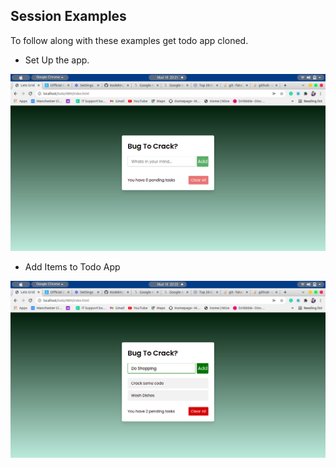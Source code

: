 ## Session Examples
To follow along with these examples get todo app cloned.
- Set Up the app.

![todo app](images/Todoapp.png)

- Add Items to Todo App

![todo app](images/addlist.png)
